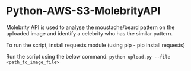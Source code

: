 # Python-AWS-S3-MolebrityAPI
Molebrity API is used to analyse the moustache/beard pattern on the uploaded image and identify a celebrity who has the similar pattern.

To run the script, install requests module (using pip - pip install requests)

Run the script using the below command: 
`python upload.py --file <path_to_image_file>`
